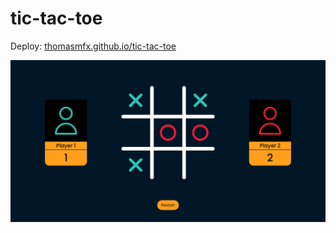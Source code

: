 # tic-tac-toe


Deploy: [thomasmfx.github.io/tic-tac-toe](https://thomasmfx.github.io/tic-tac-toe/)

![Image preview of project](assets/project_preview.png) 
